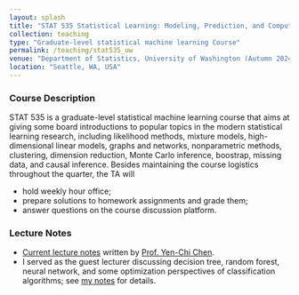 ```yaml
---
layout: splash
title: "STAT 535 Statistical Learning: Modeling, Prediction, and Computing I (STAT 535)"
collection: teaching
type: "Graduate-level statistical machine learning Course"
permalink: /teaching/stat535_uw
venue: "Department of Statistics, University of Washington (Autumn 2024)"
location: "Seattle, WA, USA"
---
```


<p></p>

### Course Description

STAT 535 is a graduate-level statistical machine learning course that aims at giving some board introductions to popular topics in the modern statistical learning research, including likelihood methods, mixture models, high-dimensional linear models, graphs and networks, nonparametric methods, clustering, dimension reduction, Monte Carlo inference, boostrap, missing data, and causal inference. Besides maintaining the course logistics throughout the quarter, the TA will
- hold weekly hour office;
- prepare solutions to homework assignments and grade them;
- answer questions on the course discussion platform.

### Lecture Notes

- [Current lecture notes](https://faculty.washington.edu/yenchic/19A_stat535.html) written by [Prof. Yen-Chi Chen](http://faculty.washington.edu/yenchic/index.html).
- I served as the guest lecturer discussing decision tree, random forest, neural network, and some optimization perspectives of classification algorithms; see [my notes](file_stat535/1107-535-add.pdf) for details.

